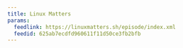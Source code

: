 ```yaml
---
title: Linux Matters
params:
  feedlink: https://linuxmatters.sh/episode/index.xml
  feedid: 625ab7ecdfd960611f11d50ce3fb2bfb
---
```

